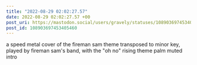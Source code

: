 ```yaml
---
title: "2022-08-29 02:02:27.57"
date: 2022-08-29 02:02:27.57 +00
post_uri: https://mastodon.social/users/gravely/statuses/108903697453405460
post_id: 108903697453405460
---
```

a speed metal cover of the fireman sam theme transposed to minor key, played by fireman sam's band, with the "oh no" rising theme palm muted intro


